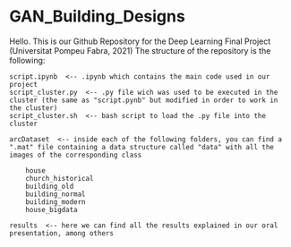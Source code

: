 # GAN_Building_Designs
Hello. This is our Github Repository for the Deep Learning Final Project (Universitat Pompeu Fabra, 2021)
The structure of the repository is the following:

    script.ipynb  <-- .ipynb which contains the main code used in our project
    script_cluster.py  <-- .py file wich was used to be executed in the cluster (the same as "script.pynb" but modified in order to work in the cluster)
    script_cluster.sh  <-- bash script to load the .py file into the cluster
    
    arcDataset  <-- inside each of the following folders, you can find a ".mat" file containing a data structure called "data" with all the images of the corresponding class

        house
        church_historical
        building_old
        building_normal
        building_modern
        house_bigdata

    results  <-- here we can find all the results explained in our oral presentation, among others
